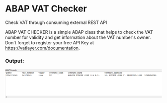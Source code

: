 # ABAP VAT Checker
Check VAT through consuming external REST API

ABAP VAT CHECKER is a simple ABAP class that helps to check the VAT number for validity and get information about the VAT number's owner.
Don't forget to register your free API Key at https://vatlayer.com/documentation.

### Output:

![abap vat ckecker](https://github.com/analiteg/vat_validate/blob/main/img/VAT%20checker.png)
